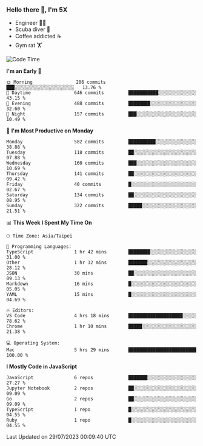 ### Hello there 👋, I'm 5X

* Engineer 👨‍💻
* Scuba diver 🤿
* Coffee addicted ☕️
* Gym rat 🏋️

<!--START_SECTION:waka-->
![Code Time](http://img.shields.io/badge/Code%20Time-412%20hrs%2049%20mins-blue)

**I'm an Early 🐤** 

```text
🌞 Morning                206 commits         ███░░░░░░░░░░░░░░░░░░░░░░   13.76 % 
🌆 Daytime                646 commits         ███████████░░░░░░░░░░░░░░   43.15 % 
🌃 Evening                488 commits         ████████░░░░░░░░░░░░░░░░░   32.60 % 
🌙 Night                  157 commits         ███░░░░░░░░░░░░░░░░░░░░░░   10.49 % 
```
📅 **I'm Most Productive on Monday** 

```text
Monday                   582 commits         ██████████░░░░░░░░░░░░░░░   38.88 % 
Tuesday                  118 commits         ██░░░░░░░░░░░░░░░░░░░░░░░   07.88 % 
Wednesday                160 commits         ███░░░░░░░░░░░░░░░░░░░░░░   10.69 % 
Thursday                 141 commits         ██░░░░░░░░░░░░░░░░░░░░░░░   09.42 % 
Friday                   40 commits          █░░░░░░░░░░░░░░░░░░░░░░░░   02.67 % 
Saturday                 134 commits         ██░░░░░░░░░░░░░░░░░░░░░░░   08.95 % 
Sunday                   322 commits         █████░░░░░░░░░░░░░░░░░░░░   21.51 % 
```


📊 **This Week I Spent My Time On** 

```text
🕑︎ Time Zone: Asia/Taipei

💬 Programming Languages: 
TypeScript               1 hr 42 mins        ████████░░░░░░░░░░░░░░░░░   31.00 % 
Other                    1 hr 32 mins        ███████░░░░░░░░░░░░░░░░░░   28.12 % 
JSON                     30 mins             ██░░░░░░░░░░░░░░░░░░░░░░░   09.13 % 
Markdown                 16 mins             █░░░░░░░░░░░░░░░░░░░░░░░░   05.05 % 
YAML                     15 mins             █░░░░░░░░░░░░░░░░░░░░░░░░   04.69 % 

🔥 Editors: 
VS Code                  4 hrs 18 mins       ████████████████████░░░░░   78.62 % 
Chrome                   1 hr 10 mins        █████░░░░░░░░░░░░░░░░░░░░   21.38 % 

💻 Operating System: 
Mac                      5 hrs 29 mins       █████████████████████████   100.00 % 
```

**I Mostly Code in JavaScript** 

```text
JavaScript               6 repos             ███████░░░░░░░░░░░░░░░░░░   27.27 % 
Jupyter Notebook         2 repos             ██░░░░░░░░░░░░░░░░░░░░░░░   09.09 % 
Go                       2 repos             ██░░░░░░░░░░░░░░░░░░░░░░░   09.09 % 
TypeScript               1 repo              █░░░░░░░░░░░░░░░░░░░░░░░░   04.55 % 
Ruby                     1 repo              █░░░░░░░░░░░░░░░░░░░░░░░░   04.55 % 
```




 Last Updated on 29/07/2023 00:09:40 UTC
<!--END_SECTION:waka-->
